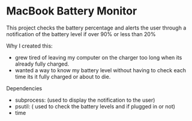 # MacBook Battery Monitor

This project checks the battery percentage and alerts the user through a notification of the battery level if over 90% or less than 20%

Why I created this:
- grew tired of leaving my computer on the charger too long when its already fully charged.
- wanted a way to know my battery level without having to check each time its it fully charged or about to die.

Dependencies
- subprocess: (used to display the notification to the user)
- psutil: ( used to check the battery levels and if plugged in or not)
- time